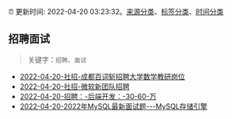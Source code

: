 :alarm_clock: 更新时间: 2022-04-20 03:23:32。[来源分类](../README.md)、[标签分类](../TAGS.md)、[时间分类](../TIMELINE.md)

## 招聘面试


> 关键字：`招聘`、`面试`



- [2022-04-20-社招-成都百词斩招聘大学数学教研岗位](https://www.v2ex.com/t/848086) 
- [2022-04-20-社招-微软新团队招聘](https://www.v2ex.com/t/848081) 
- [2022-04-20-招聘：-后端开发：-30-60-万](https://www.v2ex.com/t/848069) 
- [2022-04-20-2022年MySQL最新面试题---MySQL存储引擎](https://toutiao.io/k/fud8xqa) 